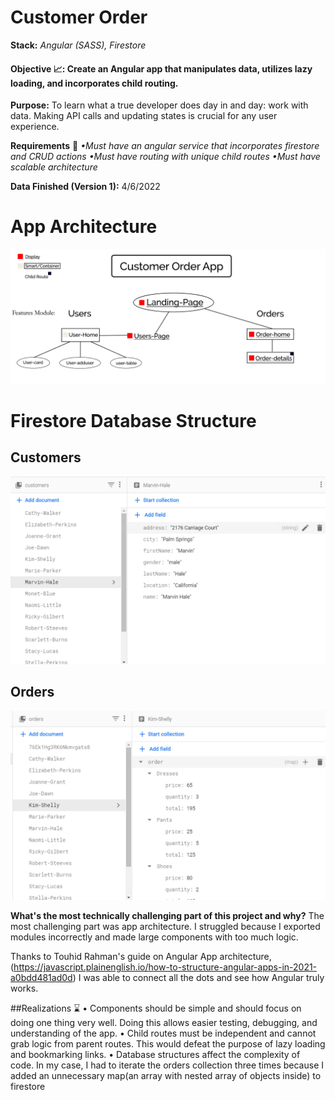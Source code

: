 # Customer Order                                                                      
**Stack:** *Angular (SASS), Firestore*                                    
      
#### **Objective 📈:** Create an Angular app that manipulates data, utilizes lazy loading, and incorporates child routing.
**Purpose:** To learn what a true developer does day in and day: work with data. Making API calls and updating states is crucial for
any user experience. 
 
 
**Requirements** 🚦
*•Must have an angular service that incorporates firestore and CRUD actions 
•Must have routing with unique child routes
•Must have scalable architecture*
 
 
**Data Finished (Version 1):** 4/6/2022 

# App Architecture
![](src/assets/githubImages/customerOrders%20(v1).png)



# Firestore Database Structure
## Customers
![](src/assets/githubImages/customerCol.png)


## Orders
![](src/assets/githubImages/ordersCol.png)




 
**What's the most technically challenging part of this project and why?**
The most challenging part was app architecture. I struggled because I exported modules incorrectly and made large components with too much logic. 
 
Thanks to Touhid Rahman's guide on Angular App architecture, (https://javascript.plainenglish.io/how-to-structure-angular-apps-in-2021-a0bdd481ad0d)
I was able to connect all the dots and see how Angular truly works.
 
 
##Realizations ⌛️
• Components should be simple and should focus on doing one thing very well. Doing this allows easier testing, debugging, and understanding of the app.
• Child routes must be independent and cannot grab logic from parent routes. This would defeat the purpose of lazy loading and bookmarking links.
• Database structures affect the complexity of code. In my case, I had to iterate the orders collection three times because I added an unnecessary map(an array with nested array of objects inside) to firestore

